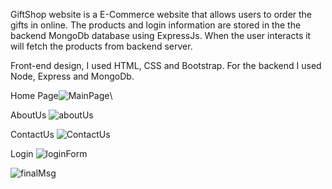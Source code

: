 GiftShop website is a E-Commerce website that allows users to order the gifts in online. The products and login information are stored in the the backend MongoDb database using ExpressJs. When the user interacts it will fetch the products from backend server.

Front-end design, I used HTML, CSS and Bootstrap. For the backend I used Node, Express and MongoDb.


Home Page![MainPage](https://user-images.githubusercontent.com/99300210/166339325-f0b7b12c-fb22-49e6-9753-2e3f58f0c1c2.png)\\

AboutUs ![aboutUs](https://user-images.githubusercontent.com/99300210/176987557-9ffa1459-2c94-4828-9d50-610e4205bfab.png)


ContactUs ![ContactUs](https://user-images.githubusercontent.com/99300210/176987501-1de75db7-3f7a-46fa-ba0f-908cb6d1cfad.png)

Login ![loginForm](https://user-images.githubusercontent.com/99300210/176987513-4d0e94e0-81c2-4663-a6ed-4ce8bc2a95bc.png)

![finalMsg](https://user-images.githubusercontent.com/99300210/176987569-26290852-7cf3-4ec9-b779-fd117c28b322.png)



